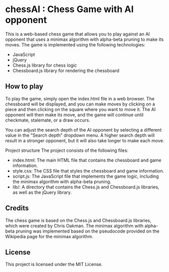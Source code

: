 # chessAI : Chess Game with AI opponent  
This is a web-based chess game that allows you to play against an AI opponent that uses a minimax algorithm with alpha-beta pruning to make its moves. The game is implemented using the following technologies:  
- JavaScript
- jQuery
- Chess.js library for chess logic
- Chessboard.js library for rendering the chessboard

## How to play
To play the game, simply open the index.html file in a web browser. The chessboard will be displayed, and you can make moves by clicking on a piece and then clicking on the square where you want to move it. The AI opponent will then make its move, and the game will continue until checkmate, stalemate, or a draw occurs.

You can adjust the search depth of the AI opponent by selecting a different value in the "Search depth" dropdown menu. A higher search depth will result in a stronger opponent, but it will also take longer to make each move.

Project structure
The project consists of the following files:

- index.html: The main HTML file that contains the chessboard and game information.
- style.css: The CSS file that styles the chessboard and game information.
- script.js: The JavaScript file that implements the game logic, including the minimax algorithm with alpha-beta pruning.
- lib/: A directory that contains the Chess.js and Chessboard.js libraries, as well as the jQuery library.  

## Credits
The chess game is based on the Chess.js and Chessboard.js libraries, which were created by Chris Oakman. The minimax algorithm with alpha-beta pruning was implemented based on the pseudocode provided on the Wikipedia page for the minimax algorithm.

## License
This project is licensed under the MIT License.
